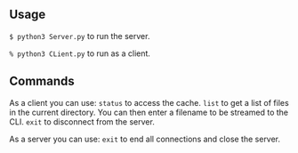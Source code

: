 ## Usage 

`$ python3 Server.py` to run the server.

`% python3 CLient.py` to run as a client.

## Commands

As a client you can use:
  `status` to access the cache.
  `list` to get a list of files in the current directory. You can then enter a filename to be streamed to the CLI.
  `exit` to disconnect from the server.

As a server you can use:
  `exit` to end all connections and close the server.
